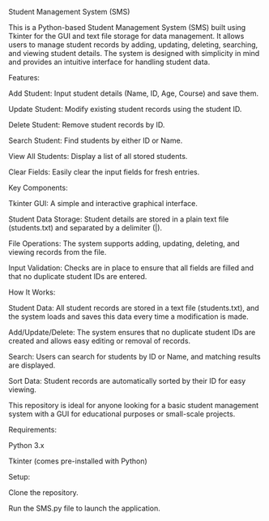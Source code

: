 Student Management System (SMS)

This is a Python-based Student Management System (SMS) built using Tkinter for the GUI and text file storage for data management. It allows users to manage student records by adding, updating, deleting, searching, and viewing student details. The system is designed with simplicity in mind and provides an intuitive interface for handling student data.

Features:

Add Student: Input student details (Name, ID, Age, Course) and save them.

Update Student: Modify existing student records using the student ID.

Delete Student: Remove student records by ID.

Search Student: Find students by either ID or Name.

View All Students: Display a list of all stored students.

Clear Fields: Easily clear the input fields for fresh entries.

Key Components:

Tkinter GUI: A simple and interactive graphical interface.

Student Data Storage: Student details are stored in a plain text file (students.txt) and separated by a delimiter (|).

File Operations: The system supports adding, updating, deleting, and viewing records from the file.

Input Validation: Checks are in place to ensure that all fields are filled and that no duplicate student IDs are entered.

How It Works:

Student Data: All student records are stored in a text file (students.txt), and the system loads and saves this data every time a modification is made.

Add/Update/Delete: The system ensures that no duplicate student IDs are created and allows easy editing or removal of records.

Search: Users can search for students by ID or Name, and matching results are displayed.

Sort Data: Student records are automatically sorted by their ID for easy viewing.

This repository is ideal for anyone looking for a basic student management system with a GUI for educational purposes or small-scale projects.

Requirements:

Python 3.x

Tkinter (comes pre-installed with Python)

Setup:

Clone the repository.

Run the SMS.py file to launch the application.
